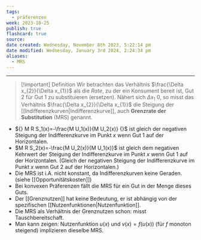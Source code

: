 ```yaml
---
tags:
  - präferenzen
week: 2023-10-25
publish: true
flashcard: true
source: 
date created: Wednesday, November 8th 2023, 5:22:14 pm
date modified: Wednesday, January 3rd 2024, 2:24:34 pm
aliases:
  - MRS
---
```

***

> [!important] Definition
> Wir betrachten das Verhältnis $\frac{\Delta x_{2}}{\Delta x_{1}}$ als die *Rate*, zu der ein Konsument bereit ist,
> Gut 2 für Gut 1 zu substituieren (ersetzen).
> Nähert sich $\Delta x_{1}$ 0, so misst das Verhältnis $\frac{\Delta x_{2}}{\Delta x_{1}}$ die Steigung der
> [[Indifferenzkurven|Indifferenzkurve]], auch **Grenzrate der Substitution** (MRS) genannt.

- ${} M R S_1(x)=-\frac{M U_1(x)}{M U_2(x)} {}$ ist gleich der negativen Steigung der Indifferenzkurve im Punkt $x$ wenn Gut 1 auf der Horizontalen. 
- $M R S_2(x)=-\frac{M U_2(x)}{M U_1(x)}$ ist gleich dem negativen Kehrwert der Steigung der Indifferenzkurve im Punkt $x$ wenn Gut 1 auf der Horizontalen. (Gleich der negativen Steigung der Indifferenzkurve im Punkt $x$ wenn Gut 2 auf der Horizontalen.)
- Die MRS ist i.A. nicht konstant, da Indifferenzkurven keine Geraden. (siehe [[Opportunitätskosten]])
- Bei konvexen Präferenzen fällt die MRS für ein Gut in der Menge dieses Guts.
- Der [[Grenznutzen]] hat keine Bedeutung, er ist abhängig von der spezifischen [[Nutzenfunktionen|Nutzenfunktion]].
- Die MRS als Verhältnis der Grenznutzen schon: misst Tauschbereitschaft.
- Man kann zeigen: Nutzenfunktion $u(x)$ und $v(x)=f(u(x))$ (für $f$ monoton steigend) implizieren dieselbe MRS.